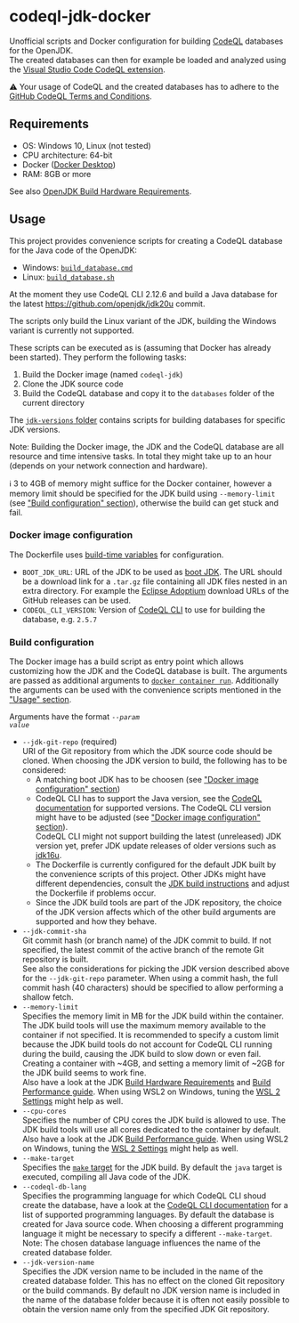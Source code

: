 # codeql-jdk-docker

Unofficial scripts and Docker configuration for building [CodeQL](https://codeql.github.com/docs/) databases for the OpenJDK.  
The created databases can then for example be loaded and analyzed using the [Visual Studio Code CodeQL extension](https://codeql.github.com/docs/codeql-for-visual-studio-code/analyzing-your-projects/).

:warning: Your usage of CodeQL and the created databases has to adhere to the [GitHub CodeQL Terms and Conditions](https://securitylab.github.com/tools/codeql/license/).

## Requirements

- OS: Windows 10, Linux (not tested)
- CPU architecture: 64-bit
- Docker ([Docker Desktop](https://www.docker.com/products/docker-desktop))
- RAM: 8GB or more

See also [OpenJDK Build Hardware Requirements](https://github.com/openjdk/jdk/blob/master/doc/building.md#build-hardware-requirements).

## Usage

This project provides convenience scripts for creating a CodeQL database for the Java code of the OpenJDK:

- Windows: [`build_database.cmd`](./build_database.cmd)
- Linux: [`build_database.sh`](./build_database.sh)

At the moment they use CodeQL CLI 2.12.6 and build a Java database for the latest <https://github.com/openjdk/jdk20u> commit.

The scripts only build the Linux variant of the JDK, building the Windows variant is currently not supported.

These scripts can be executed as is (assuming that Docker has already been started). They perform the following tasks:

1. Build the Docker image (named `codeql-jdk`)
2. Clone the JDK source code
3. Build the CodeQL database and copy it to the `databases` folder of the current directory

The [`jdk-versions` folder](./jdk-versions) contains scripts for building databases for specific JDK versions.

Note: Building the Docker image, the JDK and the CodeQL database are all resource and time intensive tasks. In total they might take up to an hour (depends on your network connection and hardware).

:information_source: 3 to 4GB of memory might suffice for the Docker container, however a memory limit should be specified for the JDK build using `--memory-limit` (see ["Build configuration" section](#build-configuration)), otherwise the build can get stuck and fail.

### Docker image configuration

The Dockerfile uses [build-time variables](https://docs.docker.com/engine/reference/commandline/build/#set-build-time-variables---build-arg) for configuration.

- `BOOT_JDK_URL`: URL of the JDK to be used as [boot JDK](https://github.com/openjdk/jdk/blob/master/doc/building.md#boot-jdk-requirements). The URL should be a download link for a `.tar.gz` file containing all JDK files nested in an extra directory. For example the [Eclipse Adoptium](https://adoptium.net) download URLs of the GitHub releases can be used.
- `CODEQL_CLI_VERSION`: Version of [CodeQL CLI](https://github.com/github/codeql-cli-binaries/releases) to use for building the database, e.g. `2.5.7`

### Build configuration

The Docker image has a build script as entry point which allows customizing how the JDK and the CodeQL database is built.
The arguments are passed as additional arguments to [`docker container run`](https://docs.docker.com/engine/reference/commandline/container_run/).
Additionally the arguments can be used with the convenience scripts mentioned in the ["Usage" section](#usage).

Arguments have the format <code>--<i>param</i> <i>value</i></code>

- `--jdk-git-repo` (required)  
URI of the Git repository from which the JDK source code should be cloned. When choosing the JDK version to build, the following has to be considered:
  - A matching boot JDK has to be choosen (see ["Docker image configuration" section](#docker-image-configuration))
  - CodeQL CLI has to support the Java version, see the [CodeQL documentation](https://codeql.github.com/docs/codeql-overview/supported-languages-and-frameworks/#languages-and-compilers) for supported versions. The CodeQL CLI version might have to be adjusted  (see ["Docker image configuration" section](#docker-image-configuration)).  
    CodeQL CLI might not support building the latest (unreleased) JDK version yet, prefer JDK update releases of older versions such as [jdk16u](https://github.com/openjdk/jdk16u).
  - The Dockerfile is currently configured for the default JDK built by the convenience scripts of this project. Other JDKs might have different dependencies, consult the [JDK build instructions](https://github.com/openjdk/jdk/blob/master/doc/building.md) and adjust the Dockerfile if problems occur.
  - Since the JDK build tools are part of the JDK repository, the choice of the JDK version affects which of the other build arguments are supported and how they behave.
- `--jdk-commit-sha`  
Git commit hash (or branch name) of the JDK commit to build. If not specified, the latest commit of the active branch of the remote Git repository is built.  
See also the considerations for picking the JDK version described above for the `--jdk-git-repo` parameter. When using a commit hash, the full commit hash (40 characters) should be specified to allow performing a shallow fetch.
- `--memory-limit`  
Specifies the memory limit in MB for the JDK build within the container. The JDK build tools will use the maximum memory available to the container if not specified.
It is recommended to specify a custom limit because the JDK build tools do not account for CodeQL CLI running during the build, causing the JDK build to slow down or even fail.
Creating a container with ~4GB, and setting a memory limit of ~2GB for the JDK build seems to work fine.  
Also have a look at the JDK [Build Hardware Requirements](https://github.com/openjdk/jdk/blob/master/doc/building.md#build-hardware-requirements) and [Build Performance guide](https://github.com/openjdk/jdk/blob/master/doc/building.md#build-performance). When using WSL2 on Windows, tuning the [WSL 2 Settings](https://docs.microsoft.com/en-us/windows/wsl/wsl-config#wsl-2-settings) might help as well.
- `--cpu-cores`  
Specifies the number of CPU cores the JDK build is allowed to use. The JDK build tools will use all cores dedicated to the container by default.
Also have a look at the JDK [Build Performance guide](https://github.com/openjdk/jdk/blob/master/doc/building.md#build-performance). When using WSL2 on Windows, tuning the [WSL 2 Settings](https://docs.microsoft.com/en-us/windows/wsl/wsl-config#wsl-2-settings) might help as well.
- `--make-target`  
Specifies the [`make` target](https://github.com/openjdk/jdk/blob/master/doc/building.md#running-make) for the JDK build. By default the `java` target is executed, compiling all Java code of the JDK.
- `--codeql-db-lang`  
Specifies the programming language for which CodeQL CLI shoud create the database, have a look at the [CodeQL CLI documentation](https://codeql.github.com/docs/codeql-cli/creating-codeql-databases/#running-codeql-database-create) for a list of supported programming languages. By default the database is created for Java source code.
When choosing a different programming language it might be necessary to specify a different `--make-target`.  
Note: The chosen database language influences the name of the created database folder.
- `--jdk-version-name`  
Specifies the JDK version name to be included in the name of the created database folder. This has no effect on the cloned Git repository or the build commands. By default no JDK version name is included in the name of the database folder because it is often not easily possible to obtain the version name only from the specified JDK Git repository.
